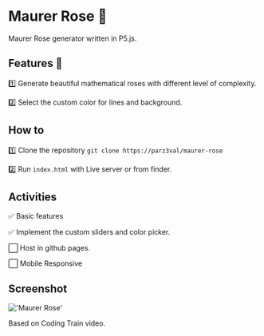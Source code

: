 # Maurer Rose :rose:
Maurer Rose generator written in P5.js. 


## Features :rocket:
:one: Generate beautiful mathematical roses with different level of complexity.

:two: Select the custom color for lines and background.

## How to
:one: Clone the repository `git clone https://parz3val/maurer-rose`

:two: Run `index.html` with Live server or from finder.

## Activities
✅ Basic features 

✅ Implement the custom sliders and color picker.

⬜️ Host in github pages.

⬜️ Mobile Responsive

## Screenshot 
!['Maurer Rose'](https://i.imgur.com/1hMGmS4.png)

Based on Coding Train video.
